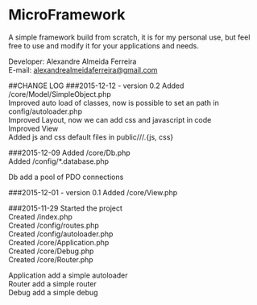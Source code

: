 # MicroFramework
A simple framework build from scratch, it is for my personal use, but feel free to use and modify it for your applications and needs.   

Developer: Alexandre Almeida Ferreira   
E-mail: alexandrealmeidaferreira@gmail.com   

##CHANGE LOG
###2015-12-12 - version 0.2
Added /core/Model/SimpleObject.php   
Improved auto load of classes, now is possible to set an path in config/autoloader.php   
Improved Layout, now we can add css and javascript in code   
Improved View   
Added js and css default files in public/<MODULE>/<CONTROLLER>/<ACTION>.{js, css}   

###2015-12-09
Added /core/Db.php   
Added /config/*.database.php   

Db add a pool of PDO connections   

###2015-12-01 - version 0.1
Added /core/View.php   


###2015-11-29
Started the project   
Created /index.php   
Created /config/routes.php   
Created /config/autoloader.php   
Created /core/Application.php   
Created /core/Debug.php   
Created /core/Router.php   

Application add a simple autoloader   
Router add a simple router   
Debug add a simple debug   
